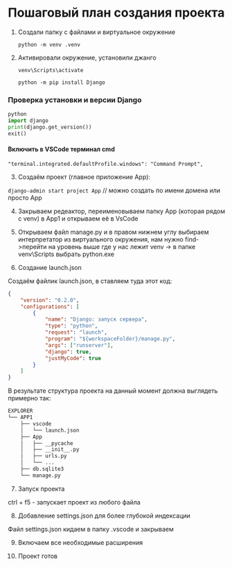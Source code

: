 # Пошаговый план создания проекта

1. Создали папку с файлами и виртуальное окружение 

   `python -m venv .venv`

2. Активировали окружение, установили джанго

    `venv\Scripts\activate`

    `python -m pip install Django`

### Проверка установки и версии Django

```py
python
import django
print(django.get_version())
exit()
```

#### Включить в VSCode терминал cmd

`"terminal.integrated.defaultProfile.windows": "Command Prompt",`

3. Создаём проект (главное приложение App):

`django-admin start project App` // можно создать по имени домена или просто App

4. Закрываем редеактор, переименовываем папку App (которая рядом с venv) в App1 и открываем её в VsCode

5. Открываем файл manage.py и в правом нижнем углу выбираем интерпретатор из виртуального окружения, нам нужно find->перейти на уровень выше где у нас лежит venv -> в папке venv\Scripts выбрать python.exe

6. Создание launch.json

Создаём файлик launch.json, в ставляем туда этот код:

```json
{
    "version": "0.2.0",
    "configurations": [
        {
            "name": "Django: запуск сервера",
            "type": "python",
            "request": "launch",
            "program": "${workspaceFolder}/manage.py",
            "args": ["runserver"],
            "django": true,
            "justMyCode": true
        }
    ]
}
```

В результате структура проекта на данный момент должна выглядеть примерно так:

```html
EXPLORER
└── APP1
    ├── vscode
    │   └── launch.json
    ├── App
    │   ├── __pycache
    │   ├── __init__.py
    │   ├── urls.py
    │   └── ...    
    ├── db.sqlite3
    └── manage.py
```

7. Запуск проекта

ctrl + f5 - запускает проект из любого файла

8. Добавление settings.json для более глубокой индексации

Файл settings.json кидаем в папку .vscode и закрываем

9. Включаем все необходимые расширения 

10. Проект готов

























